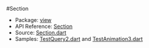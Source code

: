 #Section

* Package: [view](api:)
* API Reference: [Section](api:view)
* Source: [Section.dart](source:client/view/src)
* Samples: [TestQuery2.dart](source:samples/test) and [TestAnimation3.dart](source:samples/test)